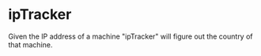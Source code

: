 # ipTracker
Given the IP address of a machine "ipTracker" will figure out the country of that machine.
